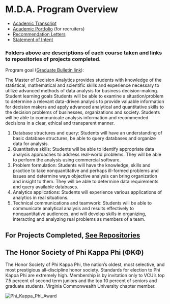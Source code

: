 # M.D.A. Program Overview 

* [Academic Transcript](Academic-Transcript.pdf)
* [Academic Portfolio](https://github.com/bryce-bowles/bryce-bowles/blob/main/Bryce_Bowles_Academic-Portfolio.pdf) (for recruiters)
* [Recommendation Letters](https://github.com/bryce-bowles/MDA_Course-info/tree/main/Recommendation-Letters)
* [Statement of Intent](https://github.com/bryce-bowles/MDA_Course-info/blob/ba6cc7d0035d19d8db8c3b8d537e159199c83156/Statement%20of%20Intent%20Final.pdf)

### Folders above are descriptions of each course taken and links to repositories of projects completed.

Program goal ([Graduate Bulletin link](http://bulletin.vcu.edu/graduate/school-business/supply-chain-management/decision-analytics-mda/#text)):

The Master of Decision Analytics provides students with knowledge of the statistical, mathematical and scientific skills and experience necessary to utilize advanced methods of data analysis for business decision-making.
Student learning goals
Students will be able to examine a situation/problem to determine a relevant data-driven analysis to provide valuable information for decision makers and apply advanced analytical and quantitative skills to the decision problems of businesses, organizations and society. Students will be able to communicate analysis information and recommended decisions in a clear, ethical and transparent manner.

1.	Database structures and query: Students will have an understanding of basic database structures, be able to query databases and organize data for analysis. 
2.	Quantitative skills: Students will be able to identify appropriate data analysis approaches to address real-world problems. They will be able to perform the analysis using commercial software. 
3.	Problem formulation: Students will have the knowledge, skills and practice to take nonquantitative and perhaps ill-formed problems and issues and determine ways objective analysis can bring organization and insight to them. They will be able to determine data requirements and query available databases. 
4.	Analytics applications: Students will experience various applications of analytics in real situations. 
5.	Technical communications and teamwork: Students will be able to communicate analytical analysis and results effectively to nonquantitative audiences, and will develop skills in organizing, interacting and analyzing real problems as members of a team. 


## For Projects Completed, [See Repositories](https://github.com/bryce-bowles/bryce-bowles)

## The Honor Society of Phi Kappa Phi (ΦΚΦ)

The Honor Society of Phi Kappa Phi, the nation’s oldest, most selective, and most prestigious all-discipline honor society. Standards for election to Phi Kappa Phi are extremely high. Membership is by invitation only to VCU’s top 7.5 percent of second term juniors and the top 10 percent of seniors and graduate students. Virginia Commonwealth University chapter member. 


![Phi_Kappa_Phi_Award](https://user-images.githubusercontent.com/65502025/160218117-e740bdd0-905c-48bc-948b-61fb04cc05cf.jpg)
